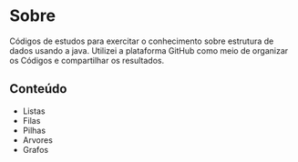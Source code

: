 <h1>Sobre</h1>

<p>Códigos de estudos para exercitar o conhecimento sobre estrutura de dados usando a java.
Utilizei a plataforma GitHub como meio de organizar os Códigos e compartilhar os resultados. </p>

<h2>Conteúdo</h2>

  <ul>
   <li> Listas </li>
   <li> Filas </li>
   <li> Pilhas </li>
   <li> Arvores </li>
   <li> Grafos </li>
  </ul>

